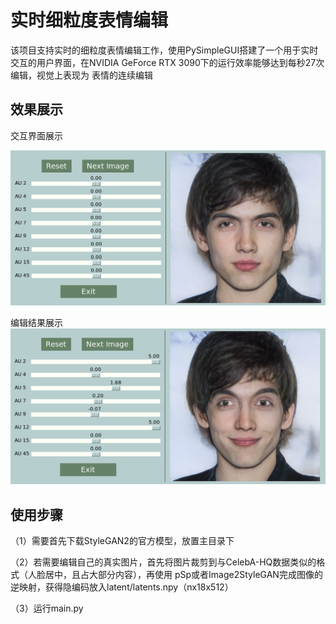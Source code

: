 # 实时细粒度表情编辑
该项目支持实时的细粒度表情编辑工作，使用PySimpleGUI搭建了一个用于实时交互的用户界面，在NVIDIA GeForce RTX 3090下的运行效率能够达到每秒27次编辑，视觉上表现为
表情的连续编辑
## 效果展示
交互界面展示

![交互界面](https://github.com/JTUplayer/real-time_fine-grained_expression_editing/blob/master/imgs/GUI0.PNG) 

编辑结果展示
![编辑效果](https://github.com/JTUplayer/real-time_fine-grained_expression_editing/blob/master/imgs/GUI1.PNG) 


## 使用步骤
（1）需要首先下载StyleGAN2的官方模型，放置主目录下

（2）若需要编辑自己的真实图片，首先将图片裁剪到与CelebA-HQ数据类似的格式（人脸居中，且占大部分内容），再使用
pSp或者Image2StyleGAN完成图像的逆映射，获得隐编码放入latent/latents.npy（nx18x512）

（3）运行main.py
